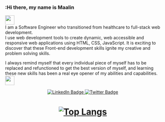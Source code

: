 
### :Hi there, my name is Maalin 
<img src="https://media.giphy.com/media/hvRJCLFzcasrR4ia7z/giphy.gif" width="30px"/>
</h1></div>  
<div></div>I am a Software Engineer who transitioned from healthcare to full-stack web development.</div>

<div>I use web development tools to create dynamic, web accessible and responsive web applications using HTML, CSS, JavaScript. It is exciting to discover that these Front-end development skills ignite my creative and problem solving skills.</div>

I always remind myself that every individual piece of myself has to be replaced and refunctioned to get the best version of myself, and learning these new skills has been a real eye opener of my abilities and capabilities.<img src="https://media.giphy.com/media/WUlplcMpOCEmTGBtBW/giphy.gif" width="30"> 
</div>

</div>
<div id="badges" align="center">
  <a href="https://www.linkedin.com/in/maalin-o-801a841b3/">
    <img src="https://img.shields.io/badge/LinkedIn-blue?style=for-the-badge&logo=linkedin&logoColor=white" alt="LinkedIn Badge"/>
  </a>
  <a href="https://twitter.com/moi2009">
    <img src="https://img.shields.io/badge/Twitter-blue?style=for-the-badge&logo=twitter&logoColor=white" alt="Twitter Badge"/>
  </a>
     <div><img src="https://komarev.com/ghpvc/?username=maogaja&style=flat-square&color=blue" alt=""/></div>
     <div><h1>
  
[![Top Langs](https://github-readme-stats.vercel.app/api/top-langs/?username=maogaja&layout=compact&theme=vision-friendly-dark)](https://github.com/maogaja/github-readme-stats)




















<!--
**maogaja/maogaja** is a ✨ _special_ ✨ repository because its `README.md` (this file) appears on your GitHub profile.

Here are some ideas to get you started:

- 🔭 I’m currently working on ...
- 🌱 I’m currently learning ...
- 👯 I’m looking to collaborate on ...
- 🤔 I’m looking for help with ...
- 💬 Ask me about ...
- 📫 How to reach me: ...
- 😄 Pronouns: ...
- ⚡ Fun fact: ...
-->

